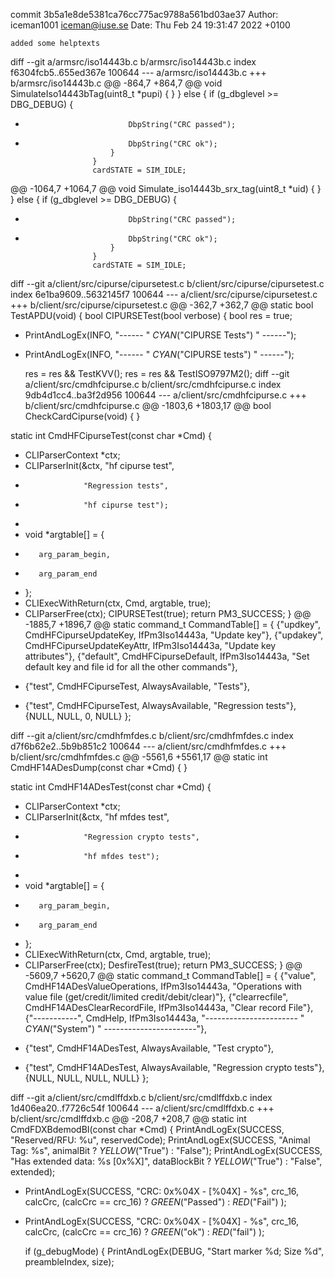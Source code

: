 commit 3b5a1e8de5381ca76cc775ac9788a561bd03ae37
Author: iceman1001 <iceman@iuse.se>
Date:   Thu Feb 24 19:31:47 2022 +0100

    added some helptexts

diff --git a/armsrc/iso14443b.c b/armsrc/iso14443b.c
index f6304fcb5..655ed367e 100644
--- a/armsrc/iso14443b.c
+++ b/armsrc/iso14443b.c
@@ -864,7 +864,7 @@ void SimulateIso14443bTag(uint8_t *pupi) {
                         }
                     } else {
                         if (g_dbglevel >= DBG_DEBUG) {
-                            DbpString("CRC passed");
+                            DbpString("CRC ok");
                         }
                     }
                     cardSTATE = SIM_IDLE;
@@ -1064,7 +1064,7 @@ void Simulate_iso14443b_srx_tag(uint8_t *uid) {
                         }
                     } else {
                         if (g_dbglevel >= DBG_DEBUG) {
-                            DbpString("CRC passed");
+                            DbpString("CRC ok");
                         }
                     }
                     cardSTATE = SIM_IDLE;
diff --git a/client/src/cipurse/cipursetest.c b/client/src/cipurse/cipursetest.c
index 6e1ba9609..5632145f7 100644
--- a/client/src/cipurse/cipursetest.c
+++ b/client/src/cipurse/cipursetest.c
@@ -362,7 +362,7 @@ static bool TestAPDU(void) {
 bool CIPURSETest(bool verbose) {
     bool res = true;
 
-    PrintAndLogEx(INFO, "------ " _CYAN_("CIPURSE Tests") " ------");
+    PrintAndLogEx(INFO, "------ " _CYAN_("CIPURSE tests") " ------");
 
     res = res && TestKVV();
     res = res && TestISO9797M2();
diff --git a/client/src/cmdhfcipurse.c b/client/src/cmdhfcipurse.c
index 9db4d1cc4..ba3f2d956 100644
--- a/client/src/cmdhfcipurse.c
+++ b/client/src/cmdhfcipurse.c
@@ -1803,6 +1803,17 @@ bool CheckCardCipurse(void) {
 }
 
 static int CmdHFCipurseTest(const char *Cmd) {
+    CLIParserContext *ctx;
+    CLIParserInit(&ctx, "hf cipurse test",
+                  "Regression tests",
+                  "hf cipurse test");
+
+    void *argtable[] = {
+        arg_param_begin,
+        arg_param_end
+    };
+    CLIExecWithReturn(ctx, Cmd, argtable, true);
+    CLIParserFree(ctx);
     CIPURSETest(true);
     return PM3_SUCCESS;
 }
@@ -1885,7 +1896,7 @@ static command_t CommandTable[] = {
     {"updkey",    CmdHFCipurseUpdateKey,     IfPm3Iso14443a,  "Update key"},
     {"updakey",   CmdHFCipurseUpdateKeyAttr, IfPm3Iso14443a,  "Update key attributes"},
     {"default",   CmdHFCipurseDefault,       IfPm3Iso14443a,  "Set default key and file id for all the other commands"},
-    {"test",      CmdHFCipurseTest,          AlwaysAvailable, "Tests"},
+    {"test",      CmdHFCipurseTest,          AlwaysAvailable, "Regression tests"},
     {NULL, NULL, 0, NULL}
 };
 
diff --git a/client/src/cmdhfmfdes.c b/client/src/cmdhfmfdes.c
index d7f6b62e2..5b9b851c2 100644
--- a/client/src/cmdhfmfdes.c
+++ b/client/src/cmdhfmfdes.c
@@ -5561,6 +5561,17 @@ static int CmdHF14ADesDump(const char *Cmd) {
 }
 
 static int CmdHF14ADesTest(const char *Cmd) {
+    CLIParserContext *ctx;
+    CLIParserInit(&ctx, "hf mfdes test",
+                  "Regression crypto tests",
+                  "hf mfdes test");
+
+    void *argtable[] = {
+        arg_param_begin,
+        arg_param_end
+    };
+    CLIExecWithReturn(ctx, Cmd, argtable, true);
+    CLIParserFree(ctx);
     DesfireTest(true);
     return PM3_SUCCESS;
 }
@@ -5609,7 +5620,7 @@ static command_t CommandTable[] = {
     {"value",            CmdHF14ADesValueOperations,  IfPm3Iso14443a,  "Operations with value file (get/credit/limited credit/debit/clear)"},
     {"clearrecfile",     CmdHF14ADesClearRecordFile,  IfPm3Iso14443a,  "Clear record File"},
     {"-----------",      CmdHelp,                     IfPm3Iso14443a,  "----------------------- " _CYAN_("System") " -----------------------"},
-    {"test",             CmdHF14ADesTest,             AlwaysAvailable, "Test crypto"},
+    {"test",             CmdHF14ADesTest,             AlwaysAvailable, "Regression crypto tests"},
     {NULL, NULL, NULL, NULL}
 };
 
diff --git a/client/src/cmdlffdxb.c b/client/src/cmdlffdxb.c
index 1d406ea20..f7726c54f 100644
--- a/client/src/cmdlffdxb.c
+++ b/client/src/cmdlffdxb.c
@@ -208,7 +208,7 @@ static int CmdFDXBdemodBI(const char *Cmd) {
     PrintAndLogEx(SUCCESS, "Reserved/RFU:      %u", reservedCode);
     PrintAndLogEx(SUCCESS, "Animal Tag:        %s", animalBit ? _YELLOW_("True") : "False");
     PrintAndLogEx(SUCCESS, "Has extended data: %s [0x%X]", dataBlockBit ? _YELLOW_("True") : "False", extended);
-    PrintAndLogEx(SUCCESS, "CRC:           0x%04X - [%04X] - %s", crc_16, calcCrc, (calcCrc == crc_16) ? _GREEN_("Passed") : _RED_("Fail") );
+    PrintAndLogEx(SUCCESS, "CRC:           0x%04X - [%04X] - %s", crc_16, calcCrc, (calcCrc == crc_16) ? _GREEN_("ok") : _RED_("fail") );
 
     if (g_debugMode) {
         PrintAndLogEx(DEBUG, "Start marker %d;   Size %d", preambleIndex, size);
